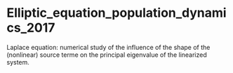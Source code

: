 # Elliptic_equation_population_dynamics_2017
Laplace equation: numerical study of the influence of the shape of the (nonlinear) source terme on the principal eigenvalue of the linearized system.

